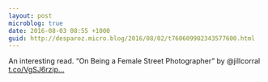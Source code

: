 ```yaml
---
layout: post
microblog: true
date: 2016-08-03 08:55 +1000
guid: http://desparoz.micro.blog/2016/08/02/t760609902343577600.html
---
```

An interesting read. “On Being a Female Street Photographer” by @jillcorral [t.co/VgSJ6rzip...](https://t.co/VgSJ6rzipP)
